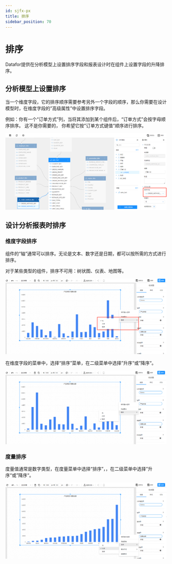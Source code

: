```yaml
---
id: sjfx-px
title: 排序
sidebar_position: 70
---
```

# 排序

Datafor提供在分析模型上设置排序字段和报表设计时在组件上设置字段的升降排序。

## 分析模型上设置排序

当一个维度字段，它的排序顺序需要参考另外一个字段的顺序，那么你需要在设计模型时，在维度字段的”高级属性”中设置排序字段。

例如：你有一个“订单方式”列，当将其添加到某个组件后，“订单方式”会按字母顺序排序。 这不是你需要的， 你希望它按”订单方式键值“顺序进行排序。

![1681912613411](../../static/img/datafor/analysis/1681912613411.png)


## 设计分析报表时排序

### 维度字段排序

组件的“轴”通常可以排序。无论是文本、数字还是日期，都可以按所需的方式进行排序。

对于某些类型的组件，排序不可用：树状图、仪表、地图等。

![1681912690693](../../static/img/datafor/analysis/1681912690693.png)

在维度字段的菜单中，选择“排序”菜单，在二级菜单中选择”升序“或”降序“。

![image-20230419220236567](../../static/img/datafor/analysis/image-20230419220236567.png)


### 度量排序

度量值通常是数字类型，在度量菜单中选择“排序”，，在二级菜单中选择”升序“或”降序“。

![1681912896949](../../static/img/datafor/analysis/1681912896949.png)

